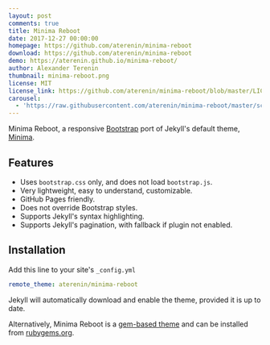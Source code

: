 ```yaml
---
layout: post
comments: true
title: Minima Reboot
date: 2017-12-27 00:00:00
homepage: https://github.com/aterenin/minima-reboot
download: https://github.com/aterenin/minima-reboot
demo: https://aterenin.github.io/minima-reboot/
author: Alexander Terenin
thumbnail: minima-reboot.png
license: MIT
license_link: https://github.com/aterenin/minima-reboot/blob/master/LICENSE.txt
carousel:
  - 'https://raw.githubusercontent.com/aterenin/minima-reboot/master/screenshot.png'
---
```


Minima Reboot, a responsive [Bootstrap](https://getbootstrap.com) port of Jekyll's default theme, [Minima](https://github.com/jekyll/minima).

## Features

* Uses `bootstrap.css` only, and does not load `bootstrap.js`.
* Very lightweight, easy to understand, customizable.
* GitHub Pages friendly.
* Does not override Bootstrap styles.
* Supports Jekyll's syntax highlighting.
* Supports Jekyll's pagination, with fallback if plugin not enabled.

## Installation

Add this line to your site's `_config.yml`

```yaml
remote_theme: aterenin/minima-reboot
```

Jekyll will automatically download and enable the theme, provided it is up to date.

Alternatively, Minima Reboot is a [gem-based theme](https://jekyllrb.com/docs/themes/) and can be installed from [rubygems.org](https://rubygems.org/gems/minima-reboot).

